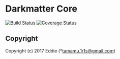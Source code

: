 # Darkmatter Core

[![Build Status](https://travis-ci.org/project-darkmatter/core.svg?branch=master)](https://travis-ci.org/project-darkmatter/core)
[![Coverage Status](https://coveralls.io/repos/github/project-darkmatter/core/badge.svg?branch=master)](https://coveralls.io/github/project-darkmatter/core?branch=master)

## Copyright

Copyright (c) 2017 Eddie (*tamamu.1r1s@gmail.com)

